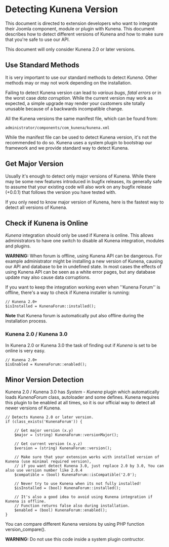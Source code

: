# Detecting Kunena Version

This document is directed to extension developers who want to integrate their Joomla component, module or plugin with
Kunena. This document describes how to detect different versions of Kunena and how to make sure that you're safe to use
our API.

This document will only consider Kunena 2.0 or later versions. 

## Use Standard Methods

It is very important to use our standard methods to detect *Kunena*. Other methods may or may not work depending on the
installation.

Failing to detect Kunena version can lead to *various bugs*, *fatal errors* or in the worst case *data corruption*.
While the current version may work as expected, a simple upgrade may render your customers site totally unusable
because of a backwards incompatible change.

All the Kunena versions the same manifest file, which can be found from:

    administrator/components/com_kunena/kunena.xml

While the manifest file can be used to detect Kunena version, it's not the recommended to do so. Kunena uses
a system plugin to bootstrap our framework and we provide standard way to detect Kunena.

## Get Major Version

Usually it's enough to detect only major versions of Kunena. While there may be some new features introduced in
bugfix releases, its generally safe to assume that your existing code will also work on any bugfix release
(+0.0.1) that follows the version you have tested with.

If you only need to know major version of Kunena, here is the fastest way to detect all versions of Kunena.

## Check if Kunena is Online

*Kunena* integration should only be used if Kunena is online. This allows administrators to have one switch to
disable all Kunena integration, modules and plugins.

**WARNING:** When forum is offline, using Kunena API can be dangerous. For example administrator might be installing
a new version of Kunena, causing our API and database to be in undefined state. In most cases the effects of using
Kunena API can be seen as a white error pages, but any database update may also cause data corruptions.

If you want to keep the integration working even when ''Kunena Forum'' is offline, there's a way to check if Kunena
installer is running:

    // Kunena 2.0+
    $isInstalled = KunenaForum::installed();

**Note** that Kunena forum is automatically put also offline during the installation process.

### Kunena 2.0 / Kunena 3.0

In Kunena 2.0 or Kunena 3.0 the task of finding out if *Kunena* is set to be online is very easy.

    // Kunena 2.0+
    $isEnabled = KunenaForum::enabled();

## Minor Version Detection

Kunena 2.0 / Kunena 3.0 has *System - Kunena* plugin which automatically loads *KunenaForum* class, autoloader and
some defines. Kunena requires this plugin to be enabled at all times, so it is our official way to detect all newer
versions of Kunena.

    // Detects Kunena 2.0 or later version.
    if (class_exists('KunenaForum')) {

        // Get major version (x.y)
        $major = (string) KunenaForum::versionMajor();

        // Get current version (x.y.z)
        $version = (string) KunenaForum::version();

        // Make sure that your extension works with installed version of Kunena (use minimal required version),
        // if you want detect Kunena 3.0, just replace 2.0 by 3.0, You can also use version number like 2.0.4
        $compatible = (bool) KunenaForum::isCompatible('2.0');

        // Never try to use Kunena when its not fully installed!
        $isInstalled = (bool) KunenaForum::installed();

        // It's also a good idea to avoid using Kunena integration if Kunena is offline.
        // Function returns false also during installation.
        $enabled = (bool) KunenaForum::enabled();
    }

You can compare different Kunena versions by using PHP function version_compare().

**WARNING:** Do not use this code inside a system plugin contructor.
